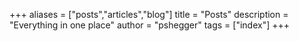 +++
aliases = ["posts","articles","blog"]
title = "Posts"
description = "Everything in one place"
author = "pshegger"
tags = ["index"]
+++